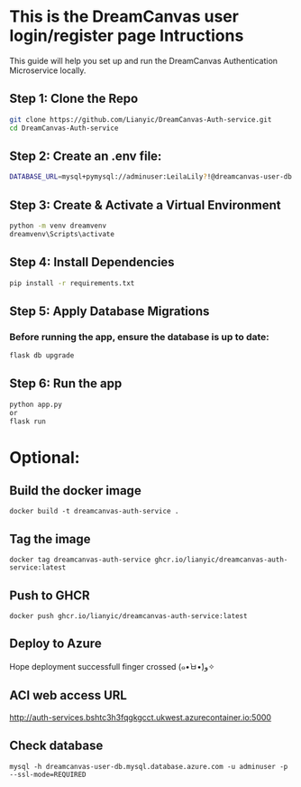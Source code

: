 # This is the DreamCanvas user login/register page Intructions
This guide will help you set up and run the DreamCanvas Authentication Microservice locally.

## Step 1: Clone the Repo
```bash
git clone https://github.com/Lianyic/DreamCanvas-Auth-service.git
cd DreamCanvas-Auth-service
```

## Step 2: Create an .env file:
```bash
DATABASE_URL=mysql+pymysql://adminuser:LeilaLily?!@dreamcanvas-user-db.mysql.database.azure.com/dream_user_db
```

## Step 3: Create & Activate a Virtual Environment
```bash
python -m venv dreamvenv
dreamvenv\Scripts\activate
```

## Step 4: Install Dependencies
```bash
pip install -r requirements.txt
```

## Step 5: Apply Database Migrations
### Before running the app, ensure the database is up to date:
```bash
flask db upgrade
```

## Step 6: Run the app
```bash 
python app.py 
or 
flask run
```

# Optional:
## Build the docker image
```
docker build -t dreamcanvas-auth-service .
```

## Tag the image
```
docker tag dreamcanvas-auth-service ghcr.io/lianyic/dreamcanvas-auth-service:latest
```
## Push to GHCR
```
docker push ghcr.io/lianyic/dreamcanvas-auth-service:latest
```
## Deploy to Azure
Hope deployment successfull finger crossed (๑•̀ㅂ•́)و✧

## ACI web access URL
http://auth-services.bshtc3h3fqgkgcct.ukwest.azurecontainer.io:5000

## Check database
```
mysql -h dreamcanvas-user-db.mysql.database.azure.com -u adminuser -p --ssl-mode=REQUIRED
```